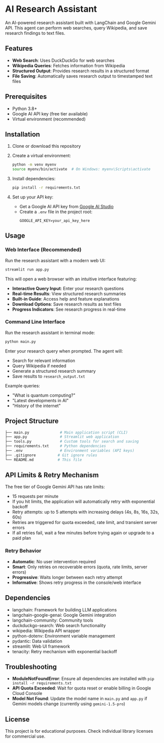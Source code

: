 # AI Research Assistant

An AI-powered research assistant built with LangChain and Google Gemini API. This agent can perform web searches, query Wikipedia, and save research findings to text files.

## Features

- **Web Search**: Uses DuckDuckGo for web searches
- **Wikipedia Queries**: Fetches information from Wikipedia
- **Structured Output**: Provides research results in a structured format
- **File Saving**: Automatically saves research output to timestamped text files

## Prerequisites

- Python 3.8+
- Google AI API key (free tier available)
- Virtual environment (recommended)

## Installation

1. Clone or download this repository
2. Create a virtual environment:

   ```bash
   python -m venv myenv
   source myenv/bin/activate  # On Windows: myenv\Scripts\activate
   ```

3. Install dependencies:

   ```bash
   pip install -r requirements.txt
   ```

4. Set up your API key:
   - Get a Google AI API key from [Google AI Studio](https://makersuite.google.com/app/apikey)
   - Create a `.env` file in the project root:
     ```
     GOOGLE_API_KEY=your_api_key_here
     ```

## Usage

### Web Interface (Recommended)

Run the research assistant with a modern web UI:

```bash
streamlit run app.py
```

This will open a web browser with an intuitive interface featuring:

- **Interactive Query Input**: Enter your research questions
- **Real-time Results**: View structured research summaries
- **Built-in Guide**: Access help and feature explanations
- **Download Options**: Save research results as text files
- **Progress Indicators**: See research progress in real-time

### Command Line Interface

Run the research assistant in terminal mode:

```bash
python main.py
```

Enter your research query when prompted. The agent will:

- Search for relevant information
- Query Wikipedia if needed
- Generate a structured research summary
- Save results to `research_output.txt`

Example queries:

- "What is quantum computing?"
- "Latest developments in AI"
- "History of the internet"

## Project Structure

```bash
├── main.py              # Main application script (CLI)
├── app.py               # Streamlit web application
├── tools.py             # Custom tools for search and saving
├── requirements.txt     # Python dependencies
├── .env                 # Environment variables (API keys)
├── .gitignore          # Git ignore rules
└── README.md           # This file
```

## API Limits & Retry Mechanism

The free tier of Google Gemini API has rate limits:

- 15 requests per minute
- If you hit limits, the application will automatically retry with exponential backoff
- Retry attempts: up to 5 attempts with increasing delays (4s, 8s, 16s, 32s, 60s)
- Retries are triggered for quota exceeded, rate limit, and transient server errors
- If all retries fail, wait a few minutes before trying again or upgrade to a paid plan

### Retry Behavior

- **Automatic**: No user intervention required
- **Smart**: Only retries on recoverable errors (quota, rate limits, server errors)
- **Progressive**: Waits longer between each retry attempt
- **Informative**: Shows retry progress in the console/web interface

## Dependencies

- langchain: Framework for building LLM applications
- langchain-google-genai: Google Gemini integration
- langchain-community: Community tools
- duckduckgo-search: Web search functionality
- wikipedia: Wikipedia API wrapper
- python-dotenv: Environment variable management
- pydantic: Data validation
- streamlit: Web UI framework
- tenacity: Retry mechanism with exponential backoff

## Troubleshooting

- **ModuleNotFoundError**: Ensure all dependencies are installed with `pip install -r requirements.txt`
- **API Quota Exceeded**: Wait for quota reset or enable billing in Google Cloud Console
- **Model Not Found**: Update the model name in `main.py` and `app.py` if Gemini models change (currently using `gemini-1.5-pro`)

## License

This project is for educational purposes. Check individual library licenses for commercial use.
